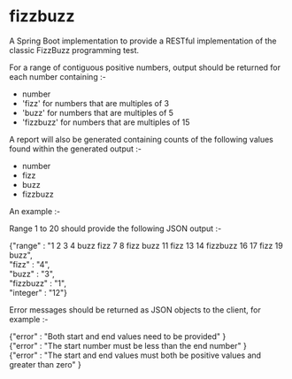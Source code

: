 # fizzbuzz
A Spring Boot implementation to provide a RESTful implementation of the classic FizzBuzz programming test.

For a range of contiguous positive numbers, output should be returned for each number containing :-
* number
* 'fizz' for numbers that are multiples of 3
* 'buzz' for numbers that are multiples of 5
* 'fizzbuzz' for numbers that are multiples of 15

A report will also be generated containing counts of the following values found within the generated output :-
* number
* fizz
* buzz
* fizzbuzz

An example :-

Range 1 to 20 should provide the following JSON output :-

{"range" : "1 2 3 4 buzz fizz 7 8 fizz buzz 11 fizz 13 14 fizzbuzz 16 17 fizz 19 buzz",<br/>
 "fizz" : "4",<br/>
 "buzz" : "3",<br/>
 "fizzbuzz" : "1",<br/>
 "integer" : "12"}

Error messages should be returned as JSON objects to the client, for example :-

{"error" : "Both start and end values need to be provided" }<br/>
{"error" : "The start number must be less than the end number" }<br/>
{"error" : "The start and end values must both be positive values and greater than zero" }
